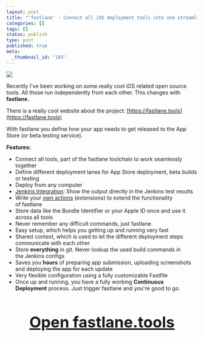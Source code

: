 ```yaml
---
layout: post
title: "'fastlane' - Connect all iOS deployment tools into one streamlined workflow"
categories: []
tags: []
status: publish
type: post
published: true
meta:
  _thumbnail_id: '103'
---
```


[![](/squarespace_images/static_545299aae4b0e9514fe30c95_54529a29e4b025a90f45cc50_54b720a8e4b076c29fb0ab9d_1421287593915_fastlane+Logo.pngfastlane+Logo_)](https://fastlane.tools)
  
Recently I've been working on some really cool iOS related open source tools. All those run independently from each other. This changes with **fastlane.**

There is a really cool website about the project: [https://fastlane.tools](https://fastlane.tools)

With fastlane you define how your app needs to get released to the App Store (or beta testing service).

**Features:**

* Connect all tools, part of the fastlane toolchain to work seamlessly together
* Define different deployment lanes for App Store deployment, beta builds or testing
* Deploy from any computer
* [Jenkins Integration](https://github.com/krausefx/fastlane#jenkins-integration): Show the output directly in the Jenkins test results
* Write your [own actions](https://github.com/krausefx/fastlane#extensions) (extensions) to extend the functionality of fastlane
* Store data like the Bundle Identifier or your Apple ID once and use it across all tools
* Never remember any difficult commands, just fastlane
* Easy setup, which helps you getting up and running very fast
* Shared context, which is used to let the different deployment steps communicate with each other
* Store **everything** in git. Never lookup the used build commands in the Jenkins configs
* Saves you **hours** of preparing app submission, uploading screenshots and deploying the app for each update
* Very flexible configuration using a fully customizable Fastfile
* Once up and running, you have a fully working **Continuous Deployment** process. Just trigger fastlane and you're good to go.

<h3 style="text-align: center; font-size: 40px;">
  <a href="https://fastlane.tools" target="_blank" style="text-decoration: underline;">
    Open fastlane.tools
  </a>
</h3>
